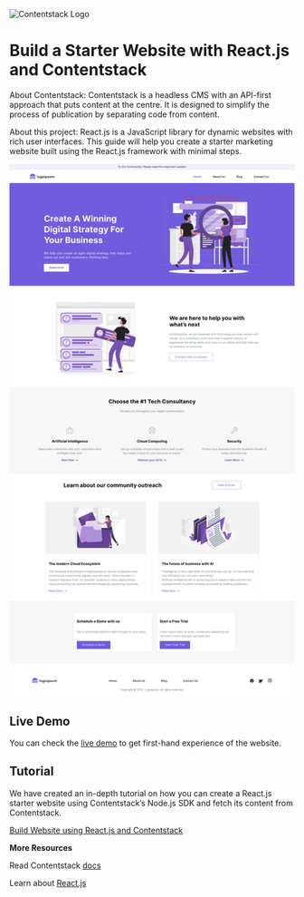 ![[Contentstack Logo](/public/contentstack.png)](https://www.contentstack.com/)


# Build a Starter Website with React.js and Contentstack

About Contentstack: Contentstack is a headless CMS with an API-first approach that puts content at the centre. It is designed to simplify the process of publication by separating code from content.

About this project: React.js is a JavaScript library for dynamic websites with rich user interfaces. This guide will help you create a starter marketing website built using the React.js framework with minimal steps.


![contentstack-react-starter-app-vercel-app](/public/starter-app.png)


## Live Demo

You can check the [live demo](https://contentstack-react-starter-app.vercel.app/) to get first-hand experience of the website.


## Tutorial

We have created an in-depth tutorial on how you can create a React.js starter website using Contentstack’s Node.js SDK and fetch its content from Contentstack.

[Build Website using React.js and Contentstack](https://www.contentstack.com/docs/developers/sample-apps/build-a-starter-website-using-react-js-and-contentstack/)


**More Resources**

Read Contentstack [docs](https://www.contentstack.com/docs/)

Learn about [React.js](https://reactjs.org/docs/getting-started.html)